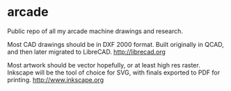 arcade
======
Public repo of all my arcade machine drawings and research.

Most CAD drawings should be in DXF 2000 format.  Built originally in QCAD, and then later migrated to LibreCAD.
http://librecad.org

Most artwork should be vector hopefully, or at least high res raster.  Inkscape will be the tool of choice for SVG, with finals exported to PDF for printing.
http://www.inkscape.org
